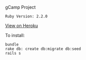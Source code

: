 gCamp Project

```
Ruby Version: 2.2.0
```

[View on Heroku](https://limitless-bastion-8247.herokuapp.com)

To install:

```
bundle
rake db: create db:migrate db:seed
rails s
```
